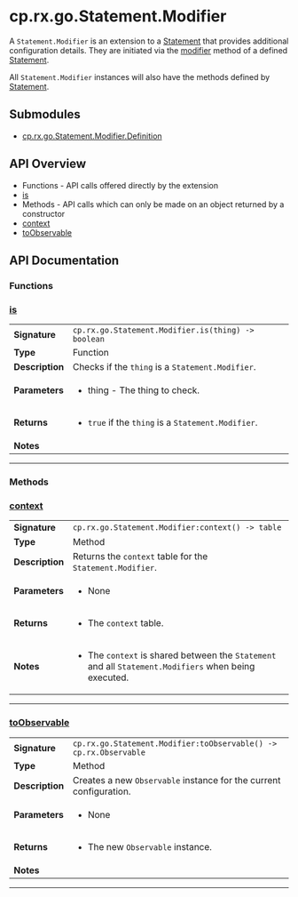 # cp.rx.go.Statement.Modifier

A `Statement.Modifier` is an extension to a [Statement](cp.rx.go.Statement.md) that provides additional configuration details.
They are initiated via the [modifier](#modifier) method of a defined [Statement](cp.rx.go.Statement.md).

All `Statement.Modifier` instances will also have the methods defined by [Statement](cp.rx.go.Statement.md).

## Submodules
 * [cp.rx.go.Statement.Modifier.Definition](cp.rx.go.Statement.Modifier.Definition.md)

## API Overview
* Functions - API calls offered directly by the extension
 * [is](#is)
* Methods - API calls which can only be made on an object returned by a constructor
 * [context](#context)
 * [toObservable](#toObservable)

## API Documentation

### Functions


### [is](#is)

|                                             |                                                                                     |
| --------------------------------------------|-------------------------------------------------------------------------------------|
| **Signature**                               | `cp.rx.go.Statement.Modifier.is(thing) -> boolean`                                                                    |
| **Type**                                    | Function                                                                     |
| **Description**                             | Checks if the `thing` is a `Statement.Modifier`.                                                                     |
| **Parameters**                              | <ul><li>thing    - The thing to check.</li></ul> |
| **Returns**                                 | <ul><li>`true` if the `thing` is a `Statement.Modifier`.</li></ul>          |
| **Notes**                                   | <ul></ul>                |

---
### Methods


### [context](#context)

|                                             |                                                                                     |
| --------------------------------------------|-------------------------------------------------------------------------------------|
| **Signature**                               | `cp.rx.go.Statement.Modifier:context() -> table`                                                                    |
| **Type**                                    | Method                                                                     |
| **Description**                             | Returns the `context` table for the `Statement.Modifier`.                                                                     |
| **Parameters**                              | <ul><li>None</li></ul> |
| **Returns**                                 | <ul><li>The `context` table.</li></ul>          |
| **Notes**                                   | <ul><li>The `context` is shared between the `Statement` and all `Statement.Modifiers` when being executed.</li></ul>                |

---

### [toObservable](#toObservable)

|                                             |                                                                                     |
| --------------------------------------------|-------------------------------------------------------------------------------------|
| **Signature**                               | `cp.rx.go.Statement.Modifier:toObservable() -> cp.rx.Observable`                                                                    |
| **Type**                                    | Method                                                                     |
| **Description**                             | Creates a new `Observable` instance for the current configuration.                                                                     |
| **Parameters**                              | <ul><li>None</li></ul> |
| **Returns**                                 | <ul><li>The new `Observable` instance.</li></ul>          |
| **Notes**                                   | <ul></ul>                |

---
